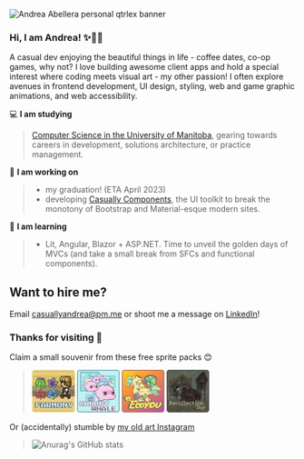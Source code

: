 ![Andrea Abellera personal qtrlex banner](https://github.com/andreaabellera/qtrlex/blob/main/public/casuallydev_banner.png)
### Hi, I am Andrea! ✨👋🏼
A casual dev enjoying the beautiful things in life - coffee dates, co-op games, why not? I love building awesome client apps and hold a special interest where coding meets visual art - my other passion! I often explore avenues in frontend development, UI design, styling, web and game graphic animations, and web accessibility.

💻 **I am studying**
> [Computer Science in the University of Manitoba](https://umanitoba.ca/science/computer-science), gearing towards careers in development, solutions architecture, or practice management.  

🔭 **I am working on**  
> - my graduation! (ETA April 2023) <br>
> - developing [Casually Components](https://github.com/andreaabellera/Casually-Components), the UI toolkit to break the monotony of Bootstrap and Material-esque modern sites.  

🌿 **I am learning**  
> - Lit, Angular, Blazor + ASP.NET. Time to unveil the golden days of MVCs (and take a small break from SFCs and functional components). 

## Want to hire me?
Email casuallyandrea@pm.me or shoot me a message on [LinkedIn](https://www.linkedin.com/in/aabellera/)!  

### Thanks for visiting 🤍
 
Claim a small souvenir from these free sprite packs 😊
> <a href="https://github.com/andreaabellera/CC-Assets-and-Sprite-Packs/tree/main/Farmony-Asset-Pack"><img src="https://github.com/andreaabellera/CC-Assets-and-Sprite-Packs/blob/main/%40icons/_farmony_.png" alt="Farmony Pack"></a> <a href="https://github.com/andreaabellera/CC-Assets-and-Sprite-Packs/tree/main/Chubby-Whale-Asset-Pack"><img src="https://github.com/andreaabellera/CC-Assets-and-Sprite-Packs/blob/main/%40icons/_chubby_.png" alt="Chubby Whale Pack"></a> <a href="https://github.com/andreaabellera/CC-Assets-and-Sprite-Packs/tree/main/Ecoyou-Avatars-Badges"><img src="https://github.com/andreaabellera/CC-Assets-and-Sprite-Packs/blob/main/%40icons/_ecoyou_.png" alt="Ecoyou Pack"></a> <a href="https://github.com/andreaabellera/CC-Assets-and-Sprite-Packs/tree/main/Recollection-Day-Asset-Pack"><img src="https://github.com/andreaabellera/CC-Assets-and-Sprite-Packs/blob/main/%40icons/_rd_.png" alt="Recollection Day Pack"></a>  

Or (accidentally) stumble by [my old art Instagram](https://www.instagram.com/aviagulcas/)  
> ![Anurag's GitHub stats](https://github-readme-stats.vercel.app/api?username=andreaabellera&show_icons=true&theme=transparent)
